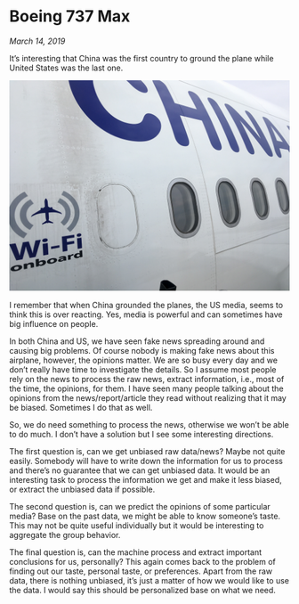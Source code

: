 # Boeing 737 Max

_March 14, 2019_

It’s interesting that China was the first country to ground the plane while United States was the last one.

![Airplane of a Chinese Airline](../../../static/images/swift/20180220_IMG_2686.jpg)

I remember that when China grounded the planes, the US media, seems to think this is over reacting. Yes, media is powerful and can sometimes have big influence on people. 

In both China and US, we have seen fake news spreading around and causing big problems. Of course nobody is making fake news about this airplane, however, the opinions matter. We are so busy every day and we don’t really have time to investigate the details. So I assume most people rely on the news to process the raw news, extract information, i.e., most of the time, the opinions, for them. I have seen many people talking about the opinions from the news/report/article they read without realizing that it may be biased. Sometimes I do that as well.

So, we do need something to process the news, otherwise we won’t be able to do much. I don’t have a solution but I see some interesting directions. 

The first question is, can we get unbiased raw data/news? Maybe not quite easily. Somebody will have to write down the information for us to process and there’s no guarantee that we can get unbiased data. It would be an interesting task to process the information we get and make it less biased, or extract the unbiased data if possible.

The second question is, can we predict the opinions of some particular media? Base on the past data, we might be able to know someone’s taste. This may not be quite useful individually but it would be interesting to aggregate the group behavior.

The final question is, can the machine process and extract important conclusions for us, personally? This again comes back to the problem of finding out our taste, personal taste, or preferences. Apart from the raw data, there is nothing unbiased, it’s just a matter of how we would like to use the data. I would say this should be personalized base on what we need.